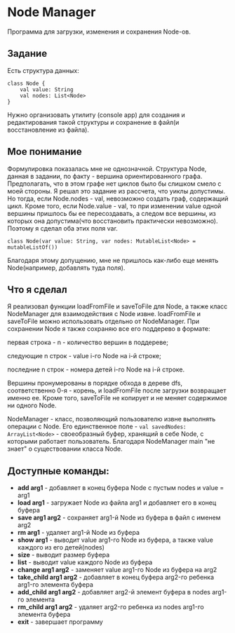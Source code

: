 # Node Manager
Программа для загрузки, изменения и сохранения Node-ов.

## Задание
Есть структура данных:
```
class Node {
    val value: String
    val nodes: List<Node>
}
```
Нужно организовать утилиту (console app) для создания и редактирования такой структуры и сохранение в файл(и восстановление из файла).

## Мое понимание
Формулировка показалась мне не однозначной. Структура Node, данная в задании, по факту - вершина ориентированного графа. Предполагать, что в этом графе нет циклов было бы слишком смело с моей стороны. Я решал это задание из рассчета, что уиклы допустимы. Но тогда, если Node.nodes - val, невозможно создать граф, содержащий цикл. Кроме того, если Node.value - val, то при изменении value одной вершины пришлось бы ее пересоздавать, а следом все вершины, из которых она допустима(что восстановить практически невозможно). Поэтому я сделал оба этих поля var.
```
class Node(var value: String, var nodes: MutableList<Node> = mutableListOf())
```
Благодаря этому допущению, мне не пришлось как-либо еще менять Node(например, добавлять туда поля).

## Что я сделал
Я реализовал функции loadFromFile и saveToFile для Node, а также класс NodeManager для взаимодействия с Node извне. loadFromFile и saveToFile можно использовать отдельно от NodeManager. При сохранении Node я также сохраняю все его поддерево в формате:

первая строка - n - количество вершин в поддереве;

cледующие n строк - value i-го Node на i-й строке;

последние n строк - номера детей i-го Node на i-й строке.

Вершины пронумерованы в порядке обхода в дереве dfs, соответственно 0-я - корень, и loadFromFile после загрузки возвращает именно ее. Кроме того, saveToFile не копирует и не меняет содержимое ни одного Node. 

NodeManager - класс, позволяющий пользователю извне выполнять операции с Node. Его единственное поле - ```val savedNodes: ArrayList<Node>``` - своеобразный буфер, хранящий в себе Node, с которыми работает пользователь. Благодаря NodeManager main "не знает" о существовании класса Node. 
## Доступные команды:
* **add arg1** - добавляет в конец буфера Node с пустым nodes и value = arg1
* **load arg1** - загружает Node из файла arg1 и добавляет его в конец буфера
* **save arg1 arg2** - сохраняет arg1-й Node из буфера в файл с именем arg2
* **rm arg1** - удаляет arg1-й Node из буфера
* **show arg1** - выводит value arg1-го Node из буфера, а также value каждого из его детей(nodes)
* **size** - выводит размер буфера
* **list** - выводит value каждого Node из буфера
* **change arg1 arg2** - заменяет value arg1-го Node из буфера на arg2
* **take_child arg1 arg2** - добавляет в конец буфера arg2-го ребенка arg1-го элемента буфера
* **add_child arg1 arg2** - добавляет arg2-й элемент буфера в nodes arg1-го элемента
* **rm_child arg1 arg2** - удаляет arg2-го ребенка из nodes arg1-го элемента буфера
* **exit** - завершает программу
